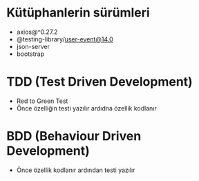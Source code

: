 # Kütüphanlerin sürümleri

- axios@^0.27.2
- @testing-library/user-event@14.0
- json-server
- bootstrap

# TDD (Test Driven Development)

- Red to Green Test
- Önce özelliğin testi yazılır ardıdna özellik kodlanır

# BDD (Behaviour Driven Development)

- Önce özellik kodlanır ardından testi yazılır
